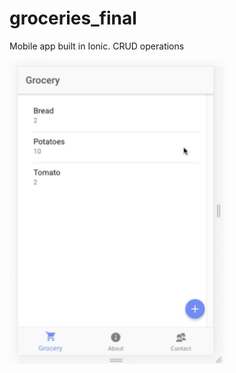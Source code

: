 # groceries_final

Mobile app built in Ionic.
CRUD operations

<a href="https://github.com/Rdohrman/images/blob/main/groceries.png"><img src="https://github.com/Rdohrman/images/blob/main/groceries.png" style="width: 350px; max-width: 80%; height: auto"/>
  
